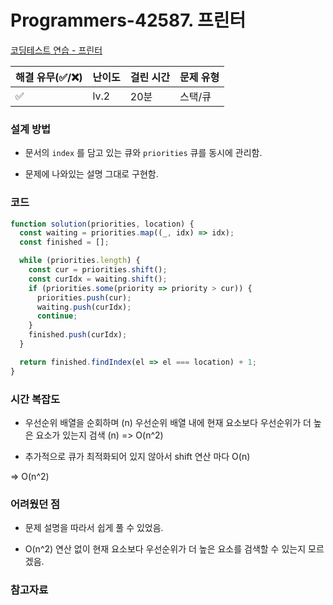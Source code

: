 # Programmers-42587. 프린터

[코딩테스트 연습 - 프린터](https://programmers.co.kr/learn/courses/30/lessons/42587)

| 해결 유무(✅/❌) | 난이도 | 걸린 시간 | 문제 유형 |
| ---------------- | ------ | --------- | --------- |
| ✅               | lv.2   | 20분      | 스택/큐   |

### **설계 방법**

- 문서의 `index` 를 담고 있는 큐와 `priorities` 큐를 동시에 관리함.

- 문제에 나와있는 설명 그대로 구현함.

### 코드

```javascript
function solution(priorities, location) {
  const waiting = priorities.map((_, idx) => idx);
  const finished = [];

  while (priorities.length) {
    const cur = priorities.shift();
    const curIdx = waiting.shift();
    if (priorities.some(priority => priority > cur)) {
      priorities.push(cur);
      waiting.push(curIdx);
      continue;
    }
    finished.push(curIdx);
  }

  return finished.findIndex(el => el === location) + 1;
}
```

### **시간 복잡도**

- 우선순위 배열을 순회하며 (n) 우선순위 배열 내에 현재 요소보다 우선순위가 더 높은 요소가 있는지 검색 (n) => O(n^2)

- 추가적으로 큐가 최적화되어 있지 않아서 shift 연산 마다 O(n)

=> O(n^2)

### **어려웠던 점**

- 문제 설명을 따라서 쉽게 풀 수 있었음.

- O(n^2) 연산 없이 현재 요소보다 우선순위가 더 높은 요소를 검색할 수 있는지 모르겠음.

### **참고자료**
